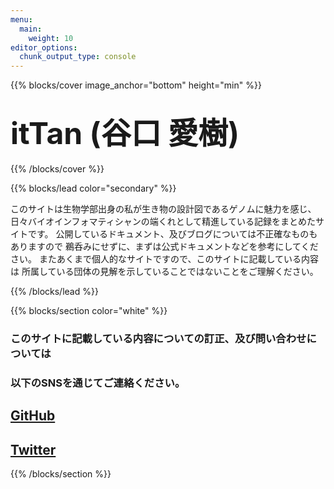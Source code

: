 ```yaml
---
menu:
  main:
    weight: 10
editor_options: 
  chunk_output_type: console
---
```






{{% blocks/cover image_anchor="bottom" height="min" %}}

## <font size="10"> **itTan (谷口 愛樹)** </font>

{{% /blocks/cover %}}


{{% blocks/lead color="secondary" %}}

このサイトは生物学部出身の私が生き物の設計図であるゲノムに魅力を感じ、
日々バイオインフォマティシャンの端くれとして精進している記録をまとめたサイトです。
公開しているドキュメント、及びブログについては不正確なものもありますので
鵜呑みにせずに、まずは公式ドキュメントなどを参考にしてください。
またあくまで個人的なサイトですので、このサイトに記載している内容は
所属している団体の見解を示していることではないことをご理解ください。

{{% /blocks/lead %}}


{{% blocks/section color="white" %}}
<div class="container text-center">
  <h3>このサイトに記載している内容についての訂正、及び問い合わせについては</h3>
  <h3>以下のSNSを通じてご連絡ください。</h3>
  <a href="https://github.com/itTan-git/itTan-blog/issues">
    <h2><i class="fab fa-github ml-4 "></i> GitHub </h2>
  </a>
  <a href="https://twitter.com/itTan_bact">
    <h2><i class="fab fa-twitter ml-4 "></i> Twitter </h2>
  </a>
</div>
{{% /blocks/section %}}


